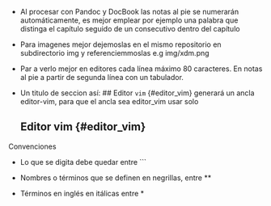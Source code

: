 

* Al procesar con Pandoc y DocBook las notas al pie se numerarán
  automáticamente, es mejor emplear por ejemplo una palabra que
  distinga el capítulo seguido de un consecutivo dentro
  del capítulo

* Para imagenes mejor dejemoslas en el mismo repositorio en subdirectorio img
  y referenciemmoslas e.g img/xdm.png

* Par a verlo mejor en editores cada línea máximo 80 caracteres. 
  En notas al pie a partir de segunda línea con un tabulador.

* Un titulo de seccion así: ## Editor ```vim``` {#editor_vim}
  generará un ancla editor-vim, para que el ancla sea editor_vim usar solo
  ## Editor vim {#editor_vim}

Convenciones

* Lo que se digita debe quedar entre ```

* Nombres o términos que se definen en negrillas, entre **

* Términos en inglés en itálicas entre *


